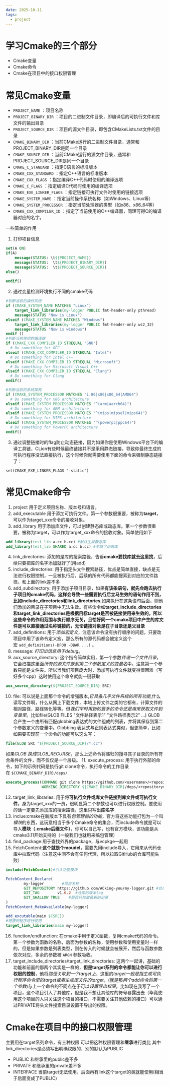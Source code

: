```yaml
---
date: 2025-10-11
tags:
  - project
---
```

# 学习Cmake的三个部分

- Cmake变量
- Cmake命令
- Cmake在项目中的接口权限管理

# 常见Cmake变量

- `PROJECT_NAME` ：项目名称
- `PROJECT_BINARY_DIR` ：项目的二进制文件目录，即编译后的可执行文件和库文件的输出目录
- `PROJECT_SOURCE_DIR` ：项目的源文件目录，即包含CMakeLists.txt文件的目录
- `CMAKE_BINARY_DIR` ：当前CMake运行的二进制文件目录，通常和PROJECT_BINARY_DIR是同一个目录
- `CMAKE_SOURCE_DIR` ：当前CMake运行的源文件目录，通常和PROJECT_SOURCE_DIR是同一个目录
- `CMAKE_C_STANDARD` ：指定C语言的标准版本
- `CMAKE_CXX_STANDARD` ：指定C++语言的标准版本
- `CMAKE_CXX_FLAGS` ：指定编译C++代码时使用的编译选项
- `CMAKE_C_FLAGS` ：指定编译C代码时使用的编译选项
- `CMAKE_EXE_LINKER_FLAGS` ：指定链接可执行文件时使用的链接选项
- `CMAKE_SYSTEM_NAME` ：指定当前操作系统名称（如Windows、Linux等）
- `CMAKE_SYSTEM_PROCESSOR` ：指定当前处理器的类型（如x86、x86_64等）
- `CMAKE_CXX_COMPILER_ID` ：指定了当前使用的C++编译器，同理可得C的编译器对应的名字。

一些简单的作用

1. 打印项目信息
```Cmake
set(A ON)  
if(A)  
    message(STATUS: \t${PROJECT_NAME})  
    message(STATUS:  \t${PROJECT_BINARY_DIR})  
    message(STATUS:  \t${PROJECT_SOURCE_DIR})  
else()  
  
endif()
```

2. 通过变量检测环境执行不同的cmake代码

```Cmake
#判断当前的操作系统
if (CMAKE_SYSTEM_NAME MATCHES "Linux")
    target_link_libraries(my-logger PUBLIC fmt-header-only pthread)
    message(STATUS "Now is Linux")
elseif (CMAKE_SYSTEM_NAME MATCHES "Windows")
    target_link_libraries(my-logger PUBLIC fmt-header-only ws2_32)
    message(STATUS "Now is windows")
endif ()
#判断当前使用的编译器
if (CMAKE_CXX_COMPILER_ID STREQUAL "GNU")
  # Do something for GCC
elseif (CMAKE_CXX_COMPILER_ID STREQUAL "Intel")
  # Do something for Intel C++
elseif (CMAKE_CXX_COMPILER_ID STREQUAL "Microsoft")
  # Do something for Microsoft Visual C++
elseif (CMAKE_CXX_COMPILER_ID STREQUAL "Clang")
  # Do something for Clang
endif()

#判断当前的系统架构
if (CMAKE_SYSTEM_PROCESSOR MATCHES "i.86|x86|x86_64|AMD64")
  # Do something for x86 architecture
elseif (CMAKE_SYSTEM_PROCESSOR MATCHES "^(arm|aarch64)")
  # Do something for ARM architecture
elseif (CMAKE_SYSTEM_PROCESSOR MATCHES "^(mips|mipsel|mips64)")
  # Do something for MIPS architecture
elseif (CMAKE_SYSTEM_PROCESSOR MATCHES "^(powerpc|ppc64)")
  # Do something for PowerPC architecture
endif()

```

3. 通过调整链接时的flag防止动态链接，因为如果你是使用Windows平台下的编译工具链，CLion有些时候最终链接并不是采用静态链接，导致你最终生成的可执行程序没法直接执行，这个时候你就需要使用下面的命令来强制静态链接了：

```
set(CMAKE_EXE_LINKER_FLAGS "-static")
```


# 常见Cmake命令

1. project 用于定义项目名称、版本号和语言。
2. add_executable 用于添加可执行文件。第一个参数很重要，被称为**target**，可以作为target_xxx命令的接收对象。
3. add_library 用于添加库文件，可以创建静态库或动态库。第一个参数很重要，被称为target，可以作为target_xxx命令的接收对象。简单使用如下
```CMake
add_library(test_lib a.cc b.cc) #默认生成静态库
add_library(test_lib SHARED a.cc b.cc) #生成了动态库
```

4. link_directories: 添加的是库的搜索路径，告诉**cmake要找库就去这里找**，后续只要把库的名字添加就好了(用add)
5. include_directories: 用于指定头文件搜索路径，优点是简单直接，缺点是无法进行权限控制，一旦被执行后，后续的所有代码都能搜索到对应的文件路径。和上面的link差不多
6. add_subdirectory: 用于添加子项目目录，如果**有该条语句，就先会跑去执行子项目的cmake代码，这样会导致一些需要执行后立马生效的语句作用不到，比如include_directories和link_directories**,如果执行在这条语句后面，则他们添加的目录在子项目中无法生效。有些命令如**target_include_directories和target_link_directories是根据目标target是否被链接使用来生效的，所以这些命令的作用范围与执行顺序无关，且恰好同一个cmake项目中产生的库文件是可以直接通过名称链接的，无论链接对象是在子目录还是父目录**
7. add_definitions: 用于*添加宏定义*，注意该命令没有执行顺序的问题，只要改项目中用了该命令定义宏，那么所有的源代码都会被定义这个宏 `add_definitions(-DFOO -DBAR ...)` 。
8. message: *打印出信息用于debug*。
9. aux_source_directory: 这个指令简单实用，第一个参数*传递一个文件目录*，它会扫描这里面*所有的源文件放到第二个参数定义的变量名*中。注意第一个参数只能是文件夹。所以当我们项目庞大时，添加可执行文件就变得很困难（写好多个cpp）这时使用这个命令就能一键获取
```cmake
aux_source_directory(${PROJECT_SOURCE_DIR} SRC)
```

10. file: 可以说是上面那个命令的增强版本,*它具备几乎文件系统的所有功能*,什么读写文件啊，什么从网上下载文件，本地上传文件之类的它都有，计算文件的相对路径，路径转化等等。但*我们平时用到的最多的命令还是用来获取文件到变量里*。比如file(GLOB FILES "文件路径表示1" "文件路径表示2" ...) GLOB会产生一个由所有匹配globbing表达式的文件组成的列表，并将其保存到第二个参数定义的变量中。Globbing 表达式与正则表达式类似，但更简单，比如如果要实现前一个命令的功能可以这么写：
```Cmake
file(GLOB SRC "${PROJECT_SOURCE_DIR}/*.cc")
```

如果*GLOB 换成GLOB_RECURSE*，那么上述命令将递归的搜寻其子目录的所有符合条件的文件，而不仅仅是一个层级。
11. execute_process: 用于执行外部的命令，如下的示例代码是执行git clone命令，执行命令的工作目录在 `${CMAKE_BINARY_DIR}/deps/`
```cmake
execute_process(COMMAND git clone https://github.com/<username>/<repository>.git
                WORKING_DIRECTORY ${CMAKE_BINARY_DIR}/deps/<repository>)
```

12. target_link_libraries: 用于将**可执行文件或库文件链接到库文件或可执行文件**。身为target_xxx的一员，很明显第二个参数也可以进行权限控制。要使用的话一定要先添加库的搜索路径，这里只写出**库名字**
13. inclue:cmake在新版本下具有*包管理器的功能*，官方将这些功能打包为一个叫*模块*的东西，这玩意相当于多个Cmake命令的集合，而include命令就是可以导入**模块（.cmake后缀文件）**，你可以自己写，也有官方模块，该功能是从cmake3.11开始支持的（一般我们也就用来搞包管理）
14. find_package:用于查找外界的package，与vcpkge一起用
15. FetchContent:**这个就是个moudel**，需要先用include导入，它用来从代码仓库中拉取代码（注意这中间不会有任何代理，所以拉取GitHub的仓库可能失败）
```CMake
include(FetchContent)#引入功能模块

FetchContent_Declare(
        my-logger  		 #项目名称
        GIT_REPOSITORY https://github.com/ACking-you/my-logger.git #仓库地址
        GIT_TAG        v1.6.2  #仓库的版本tag
        GIT_SHALLOW TRUE    #是否只拉取最新的记录
)
FetchContent_MakeAvailable(my-logger)

add_excutable(main ${SRC})
#链接到程序进行使用
target_link_libraries(main my-logger)

```
16. function/endfunction: 在cmake中用于定义函数，复用cmake代码的命令。第一个参数为函数的名称，后面为参数的名称，使用参数和使用变量时一样的，但是如果参数是列表类型，则在传入的时候就会被展开，然后与函数参数依次对应，多余的参数被 `ARGN` 参数吸收。
17. target_include_directories/target_link_directories: 这两个一起讲，基础的功能和前面的那两个其实是一样的，**但是target系列的命令都能让你可以进行权限的控制**，他将*路径关联到一个target上*，这里的*target一般是指生成可执行程序命令里的target或者生成库文件的target*，(就是那*两个add命令的第一个参数*)与上一个命令的不同点在于可以*设置导出权限*，比如现在我写了一个项目，这个项目引入了其他库，但是我不想让其他库的符号暴露出去（毕竟使用这个项目的人只关注这个项目的接口，不需要关注其他依赖的接口）可以通过PRIVATE将头文件搜索目录设置不导出的权限。

# Cmake在项目中的接口权限管理

主要用在target系列命令，有三种权限
可以把这种权限管理和**继承**进行类比
其中link_directories是必须写出明确权限的，别的默认为PUBLIC

- PUBLIC    和继承里的public差不多
- PRIVATE   和继承里的private差不多
- INTERFACE 当前target无法使用，后面再有link这个target的类就能使用(相当于后面变成了PUBLIC)
